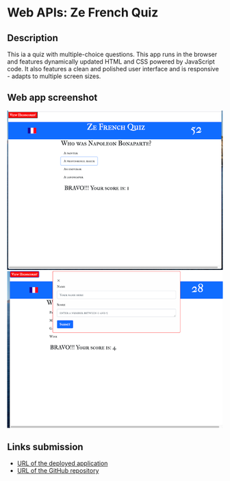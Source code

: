 # Web APIs: Ze French Quiz

## Description

This ia a quiz with multiple-choice questions. This app runs in the browser and features dynamically updated HTML and CSS powered by JavaScript code. It also features a clean and polished user interface and is responsive - adapts to multiple screen sizes.

## Web app screenshot

![French Code quiz page screenshot](Code-quiz-screenshot.png)
![French Code quiz modal screenshot](Code-quiz-modal-screenshot.png)

## Links submission

- [URL of the deployed application](https://jessicaperez1.github.io/Ze-French-Quiz/)
- [URL of the GitHub repository](https://github.com/JessicaPerez1/Code-Quiz.git)
